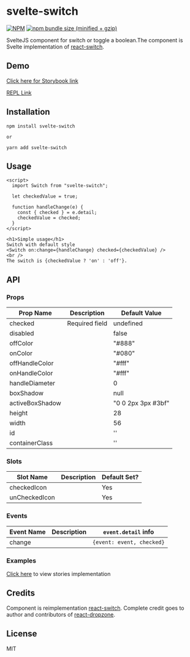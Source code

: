 # svelte-switch

[![NPM](https://img.shields.io/npm/v/svelte-switch.svg)](https://www.npmjs.com/package/svelte-switch)
[![npm bundle size (minified + gzip)](https://img.shields.io/bundlephobia/minzip/svelte-switch.svg)](https://www.npmjs.com/package/svelte-switch)

SvelteJS component for switch or toggle a boolean.The component is Svelte implementation of [react-switch](https://github.com/markusenglund/react-switch).

## Demo

[Click here for Storybook link](https://svelte-switch.netlify.app/)

[REPL Link](https://svelte.dev/repl/72a37aee9ae24705b7d874def7e1f270)

## Installation

```
npm install svelte-switch

or

yarn add svelte-switch
```

## Usage

```
<script>
  import Switch from "svelte-switch";

  let checkedValue = true;

  function handleChange(e) {
    const { checked } = e.detail;
    checkedValue = checked;
  }
</script>

<h1>Simple usage</h1>
Switch with default style
<Switch on:change={handleChange} checked={checkedValue} />
<br />
The switch is {checkedValue ? 'on' : 'off'}.

```

## API

### Props

| Prop Name       | Description    | Default Value      |
| --------------- | -------------- | ------------------ |
| checked         | Required field | undefined          |
| disabled        |                | false              |
| offColor        |                | "#888"             |
| onColor         |                | "#080"             |
| offHandleColor  |                | "#fff"             |
| onHandleColor   |                | "#fff"             |
| handleDiameter  |                | 0                  |
| boxShadow       |                | null               |
| activeBoxShadow |                | "0 0 2px 3px #3bf" |
| height          |                | 28                 |
| width           |                | 56                 |
| id              |                | ''                 |
| containerClass  |                | ''                 |

### Slots

| Slot Name     | Description | Default Set? |
| ------------- | ----------- | ------------ |
| checkedIcon   |             | Yes          |
| unCheckedIcon |             | Yes          |

### Events

| Event Name | Description | `event.detail` info       |
| ---------- | ----------- | ------------------------- |
| change     |             | `{event: event, checked}` |

### Examples

[Click here](https://github.com/thecodejack/svelte-switch/tree/master/stories/views) to view stories implementation

## Credits

Component is reimplementation [react-switch](https://github.com/markusenglund/react-switch). Complete credit goes to author and contributors of [react-dropzone](https://github.com/markusenglund/react-switch).

## License

MIT
